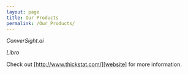 ```yaml
---
layout: page
title: Our Products
permalink: /Our_Products/
---
```


*ConverSight.ai*

*Libro*

Check out [http://www.thickstat.com/][website] for more information.

[website]: http://www.thickstat.com/
